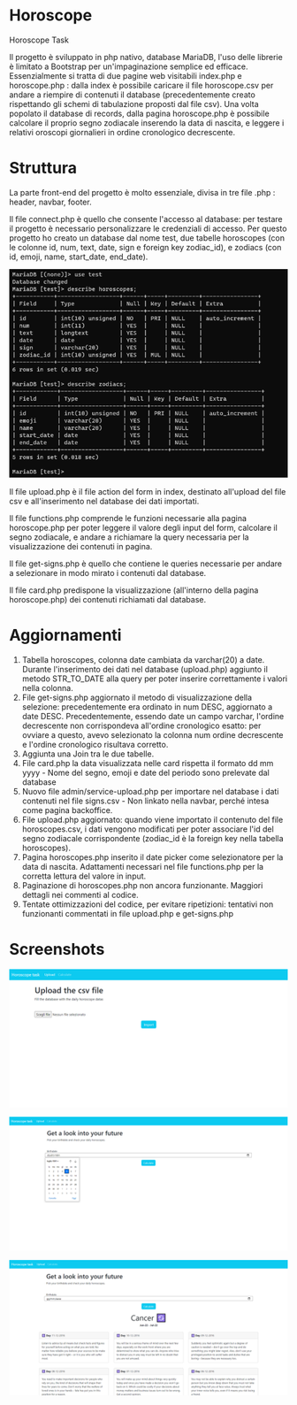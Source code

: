 # Horoscope
Horoscope Task

Il progetto è sviluppato in php nativo, database MariaDB, l'uso delle librerie è limitato a Bootstrap per un'impaginazione semplice ed efficace.
Essenzialmente si tratta di due pagine web visitabili index.php e horoscope.php : dalla index è possibile caricare il file horoscope.csv per andare a riempire di contenuti il database (precedentemente creato rispettando gli schemi di tabulazione proposti dal file csv).
Una volta popolato il database di records, dalla pagina horoscope.php è possibile calcolare il proprio segno zodiacale inserendo la data di nascita, e leggere
i relativi oroscopi giornalieri in ordine cronologico decrescente.

# Struttura

La parte front-end del progetto è molto essenziale, divisa in tre file .php : header, navbar, footer.

Il file connect.php è quello che consente l'accesso al database: per testare il progetto è necessario personalizzare le credenziali di accesso.
Per questo progetto ho creato un database dal nome test, due tabelle horoscopes (con le colonne id, num, text, date, sign e foreign key zodiac_id), e zodiacs 
(con id, emoji, name, start_date, end_date). 

<img src="readme-src/task-vs2-db.png">

Il file upload.php è il file action del form in index, destinato all'upload del file csv e all'inserimento nel database dei dati importati.

Il file functions.php comprende le funzioni necessarie alla pagina horoscope.php per poter leggere il valore degli input del form, calcolare il segno zodiacale, e andare a richiamare la query necessaria per la visualizzazione dei contenuti in pagina.

Il file get-signs.php è quello che contiene le queries necessarie per andare a selezionare in modo mirato i contenuti dal database.

Il file card.php predispone la visualizzazione (all'interno della pagina horoscope.php) dei contenuti richiamati dal database.

# Aggiornamenti

1. Tabella horoscopes, colonna date cambiata da varchar(20) a date. Durante l'inserimento dei dati nel database (upload.php) aggiunto il metodo STR_TO_DATE alla query per poter inserire correttamente i valori nella colonna.
2. File get-signs.php aggiornato il metodo di visualizzazione della selezione: precedentemente era ordinato in num DESC, aggiornato a date DESC.
	Precedentemente, essendo date un campo varchar, l'ordine decrescente non corrispondeva all'ordine cronologico esatto: per ovviare a questo, avevo selezionato la colonna num ordine decrescente e l'ordine cronologico risultava corretto. 
3. Aggiunta una Join tra le due tabelle.
4. File card.php la data visualizzata nelle card rispetta il formato dd mm yyyy - Nome del segno, emoji e date del periodo sono prelevate dal database
5. Nuovo file admin/service-upload.php per importare nel database i dati contenuti nel file signs.csv - Non linkato nella navbar, perché intesa come pagina backoffice.
6. File upload.php aggiornato: quando viene importato il contenuto del file horoscopes.csv, i dati vengono modificati per poter associare l'id del segno zodiacale corrispondente (zodiac_id è la foreign key nella tabella horoscopes).
7. Pagina horoscopes.php inserito il date picker come selezionatore per la data di nascita. Adattamenti necessari nel file functions.php per la corretta lettura del valore in input.
8. Paginazione di horoscopes.php non ancora funzionante. Maggiori dettagli nei commenti al codice.
9. Tentate ottimizzazioni del codice, per evitare ripetizioni: tentativi non funzionanti commentati in file upload.php e get-signs.php


# Screenshots

<img src="readme-src/task01.png"><br>

<img src="readme-src/task-vs2-01.png"><br>

<img src="readme-src/task-vs2-02.png"><br>